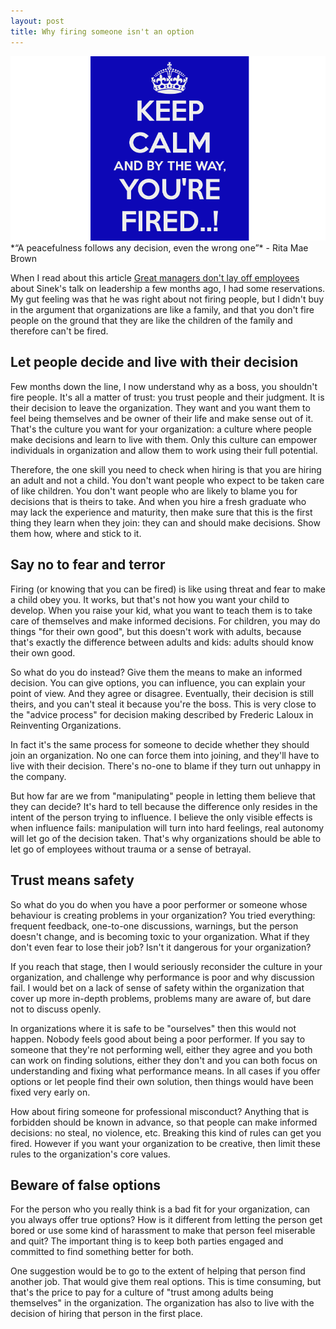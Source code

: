 ```yaml
---
layout: post
title: Why firing someone isn't an option
---
```

<img src="/images/fulls/keep_calm_youre_fired.png" class="fit image" title='Keep calm and by the way you are fired'>
*“A peacefulness follows any decision, even the wrong one”*
 - Rita Mae Brown

When I read about this article [Great managers don't lay off employees](https://www.linkedin.com/today/post/article/20140321213128-13780238-simon-sinek-great-managers-don-t-layoff-employees) about Sinek's talk on leadership a few months ago, I had some reservations. My gut feeling was that he was right about not firing people, but I didn't buy in the argument that organizations are like a family, and that you don't fire people on the ground that they are like the children of the family and therefore can't be fired.

## Let people decide and live with their decision

Few months down the line, I now understand why as a boss, you shouldn't fire people. It's all a matter of trust: you trust people and their judgment. It is their decision to leave the organization. They want and you want them to feel being themselves and be owner of their life and make sense out of it. That's the culture you want for your organization: a culture where people make decisions and learn to live with them. Only this culture can empower individuals in organization and allow them to work using their full potential.

Therefore, the one skill you need to check when hiring is that you are hiring an adult and not a child. You don't want people who expect to be taken care of like children. You don't want people who are likely to blame you for decisions that is theirs to take. And when you hire a fresh graduate who may lack the experience and maturity, then make sure that this is the first thing they learn when they join: they can and should make decisions. Show them how, where and stick to it.

## Say no to fear and terror

Firing (or knowing that you can be fired) is like using threat and fear to make a child obey you. It works, but that's not how you want your child to develop. When you raise your kid, what you want to teach them is to take care of themselves and make informed decisions. For children, you may do things "for their own good", but this doesn't work with adults, because that's exactly the difference between adults and kids: adults should know their own good.

So what do you do instead? Give them the means to make an informed decision. You can give options, you can influence, you can explain your point of view. And they agree or disagree. Eventually, their decision is still theirs, and you can't steal it because you're the boss. This is very close to the "advice process" for decision making described by Frederic Laloux in Reinventing Organizations.

In fact it's the same process for someone to decide whether they should join an organization. No one can force them into joining, and they'll have to live with their decision. There's no-one to blame if they turn out unhappy in the company.

But how far are we from "manipulating" people in letting them believe that they can decide? It's hard to tell because the difference only resides in the intent of the person trying to influence. I believe the only visible effects is when influence fails: manipulation will turn into hard feelings, real autonomy will let go of the decision taken. That's why organizations should be able to let go of employees without trauma or a sense of betrayal.

## Trust means safety

So what do you do when you have a poor performer or someone whose behaviour is creating problems in your organization? You tried everything: frequent feedback, one-to-one discussions, warnings, but the person doesn't change, and is becoming toxic to your organization. What if they don't even fear to lose their job? Isn't it dangerous for your organization?

If you reach that stage, then I would seriously reconsider the culture in your organization, and challenge why performance is poor and why discussion fail. I would bet on a lack of sense of safety within the organization that cover up more in-depth problems, problems many are aware of, but dare not to discuss openly.

In organizations where it is safe to be "ourselves" then this would not happen. Nobody feels good about being a poor performer. If you say to someone that they're not performing well, either they agree and you both can work on finding solutions, either they don't and you can both focus on understanding and fixing what performance means. In all cases if you offer options or let people find their own solution, then things would have been fixed very early on.

How about firing someone for professional misconduct? Anything that is forbidden should be known in advance, so that people can make informed decisions: no steal, no violence, etc. Breaking this kind of rules can get you fired. However if you want your organization to be creative, then limit these rules to the organization's core values.

## Beware of false options

For the person who you really think is a bad fit for your organization, can you always offer true options? How is it different from letting the person get bored or use some kind of harassment to make that person feel miserable and quit? The important thing is to keep both parties engaged and committed to find something better for both. 

One suggestion would be to go to the extent of helping that person find another job. That would give them real options. This is time consuming, but that's the price to pay for a culture of "trust among adults being themselves" in the organization. The organization has also to live with the decision of hiring that person in the first place.
